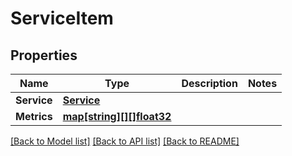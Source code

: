 # ServiceItem

## Properties

Name | Type | Description | Notes
------------ | ------------- | ------------- | -------------
**Service** | [**Service**](Service.md) |  | 
**Metrics** | [**map[string][][]float32**](array.md) |  | 

[[Back to Model list]](../README.md#documentation-for-models) [[Back to API list]](../README.md#documentation-for-api-endpoints) [[Back to README]](../README.md)


